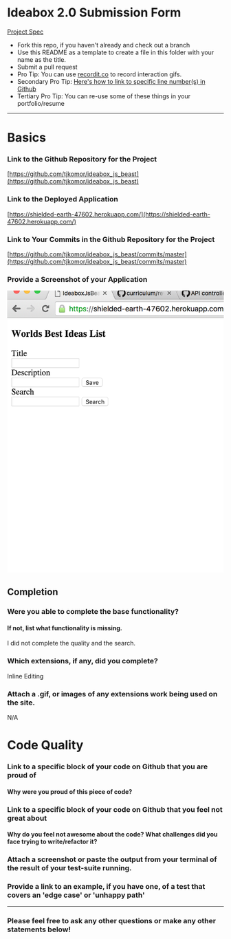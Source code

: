 # Ideabox 2.0 Submission Form
[Project Spec](https://github.com/turingschool/curriculum/blob/master/source/projects/revenge_of_idea_box.markdown)

* Fork this repo, if you haven't already and check out a branch
* Use this README as a template to create a file in this folder with your name as the title.
* Submit a pull request
* Pro Tip: You can use [recordit.co](http://recordit.co/) to record interaction gifs.
* Secondary Pro Tip: [Here's how to link to specific line number(s) in Github](http://stackoverflow.com/questions/23821235/how-to-link-to-specific-line-number-on-github)
* Tertiary Pro Tip: You can re-use some of these things in your portfolio/resume

------

# Basics

### Link to the Github Repository for the Project
[https://github.com/tjkomor/ideabox_js_beast](https://github.com/tjkomor/ideabox_js_beast)

### Link to the Deployed Application
[https://shielded-earth-47602.herokuapp.com/](https://shielded-earth-47602.herokuapp.com/)

### Link to Your Commits in the Github Repository for the Project
[https://github.com/tjkomor/ideabox_js_beast/commits/master](https://github.com/tjkomor/ideabox_js_beast/commits/master)

### Provide a Screenshot of your Application
![idea-box](images/tyler-idea-box.png)

## Completion

### Were you able to complete the base functionality?
#### If not, list what functionality is missing.

I did not complete the quality and the search.

### Which extensions, if any, did you complete?

Inline Editing

### Attach a .gif, or images of any extensions work being used on the site.

N/A

# Code Quality

### Link to a specific block of your code on Github that you are proud of
#### Why were you proud of this piece of code?

### Link to a specific block of your code on Github that you feel not great about
#### Why do you feel not awesome about the code? What challenges did you face trying to write/refactor it?



### Attach a screenshot or paste the output from your terminal of the result of your test-suite running.

### Provide a link to an example, if you have one, of a test that covers an 'edge case' or 'unhappy path'

-----

### Please feel free to ask any other questions or make any other statements below!
